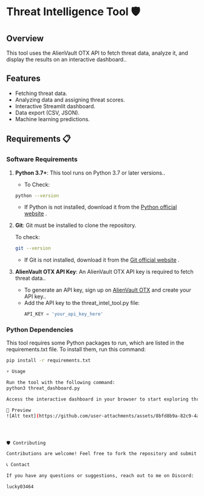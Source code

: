 # Threat Intelligence Tool 🛡️

## Overview
This tool uses the AlienVault OTX API to fetch threat data, analyze it, and display the results on an interactive dashboard..

## Features
- Fetching threat data.
- Analyzing data and assigning threat scores.
- Interactive Streamlit dashboard.
- Data export (CSV, JSON).
- Machine learning predictions.

## Requirements 📋

### Software Requirements
1. **Python 3.7+**:  This tool runs on Python 3.7 or later versions..
   -  To Check:
     ```bash
     python --version
     ```
   - If Python is not installed, download it from the [Python official website](https://www.python.org/downloads/) .

2. **Git**: Git must be installed to clone the repository.

    To check:
     ```bash
     git --version
     ```
   - If Git is not installed, download it from the [Git official website](https://git-scm.com/downloads) .

3. **AlienVault OTX API Key**: An AlienVault OTX API key is required to fetch threat data..
   - To generate an API key, sign up on [AlienVault OTX](https://otx.alienvault.com/api/) and create your API key..
   - Add the API key to the threat_intel_tool.py file:
     ```python
     API_KEY = 'your_api_key_here'
     ```

### Python Dependencies
This tool requires some Python packages to run, which are listed in the requirements.txt file. To install them, run this command:
```bash
pip install -r requirements.txt

⚡ Usage

Run the tool with the following command:
python3 threat_dashboard.py

Access the interactive dashboard in your browser to start exploring threat intelligence.

📸 Preview
![Alt text](https://github.com/user-attachments/assets/8bfd8b9a-82c9-4a61-bbff-d9615a296e5e)




🛡️ Contributing

Contributions are welcome! Feel free to fork the repository and submit a pull request.

📞 Contact

If you have any questions or suggestions, reach out to me on Discord:

lucky03464

